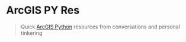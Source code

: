 # ArcGIS PY Res
> Quick [ArcGIS Python](https://developers.arcgis.com/python/) resources from conversations and personal tinkering